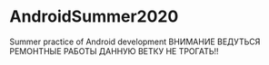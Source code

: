 # AndroidSummer2020
Summer practice of Android development
ВНИМАНИЕ ВЕДУТЬСЯ РЕМОНТНЫЕ РАБОТЫ ДАННУЮ ВЕТКУ НЕ ТРОГАТЬ!!
